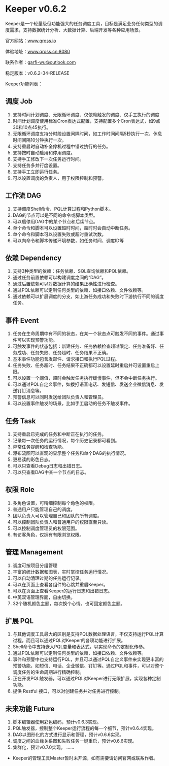 # Keeper v0.6.2
Keeper是一个轻量级但功能强大的任务调度工具，目标是满足业务任何类型的调度需求，支持数据统计分析、大数据计算、后端开发等各种应用场景。

官方网站：www.qross.io

体验地址：www.qross.cn:8080

联系作者：garfi-wu@outlook.com

稳定版本：v0.6.2-34-RELEASE


Keeper功能列表：

## 调度 Job
1. 支持时间计划调度、无限循环调度、仅依赖触发的调度、仅手工执行的调度
2. 时间计划调度使用标准Cron表达式配置，支持配置多个Cron表达式，如9点30和10点45执行。
3. 无限循环调度支持分时段设置间隔时间，如工作时间间隔5秒执行一次，休息时间间隔10分钟执行一次。
4. 支持重启时自动补全停机过程中错过执行的任务。
5. 支持按时自动启用和停用调度。
6. 支持手工修改下一次任务运行时间。
7. 支持任务多并行度设置。
8. 支持手工立即运行任务。
9. 可以设置调度的负责人，用于权限控制和预警。
## 工作流 DAG
1. 支持调度Shell命令、PQL计算过程和Python脚本。
2. DAG的节点可以是不同的命令或脚本类型。
3. 可以启停用DAG中的某个节点和后续节点。
4. 单个命令和脚本可以设置超时时间，超时时会自动中断任务。
5. 单个命令和脚本可以设置失败或超时重试次数。
6. 可以向命令和脚本传递环境参数，如任务时间、调度ID等
## 依赖 Dependency
1. 支持3种类型的依赖：任务依赖、SQL查询依赖和PQL依赖。
2. 通过任务前置依赖可以构建调度之间的“DAG”。
3. 通过后置依赖可以对数据计算的结果正确性进行检查。
4. 通过PQL依赖可以定制任何类型的依赖，如接口依赖、文件依赖等。
5. 通过依赖可以扩展调度的分支，如上游任务成功和失败时下游执行不同的调度任务。
## 事件 Event
1. 任务在生命周期中有不同的状态，在某一个状态点可触发不同的事件。通过事件可以实现预警功能。
2. 可触发事件的状态包括：新建任务、任务依赖检查超过限定、任务准备好、任务成功、任务失败、任务超时、任务结果不正确。
3. 基本事件功能包含发邮件、请求接口和执行PQL过程。
5. 任务失败、任务超时、任务结果不正确都可以设置延时重启并可设置重启上限。
6. 可以设置一个阈值，超时会触发任务执行缓慢事件，但不会中断任务执行。
7. 可以通过PQL自定义事件，如拨打语音电话、发短信、发送企业微信消息、发送钉钉消息等。
8. 预警信息可以同时发送给团队负责人和管理员。
9. 可以设置事件触发的场景，比如手工启动的任务不触发事件。
## 任务 Task
1. 支持重启已完成的任务和中断正在执行的任务。
2. 记录每一次任务的运行情况，每个历史记录都可看到。
3. 异常任务提醒和检查功能。
4. 瀑布流图可以直观的显示整个任务和单个DAG的执行情况。
5. 更易读的彩色日志。
6. 可以只查看Debug日志和出错日志。 
7. 可以只查看DAG中某一个节点的日志。
## 权限 Role
1. 多角色设置，可精细控制每个角色的权限。
2. 普通用户只能管理自己的调度。
3. 团队负责人可以管理自己和团队的所有调度。
4. 可以控制团队负责人和普通用户的权限直至只读。
5. 可以控制调度管理员的权限范围。
6. 有访客角色，仅拥有有限浏览权限。
## 管理 Management
1. 调度可按项目分组管理
2. 丰富的统计数据和图表，实时掌控任务运行情况。
3. 可以自动清理过期的任务运行记录。
4. 可以在页面上查看各组件的心跳并重启Keeper。
5. 可以在页面上查看Keeper的运行日志和出错日志。
6. 中英双语管理界面，自由切换。
7. 32个随机颜色主题，每次换个心情。也可固定颜色主题。
## 扩展 PQL
1. 与其他调度工具最大的区别是支持PQL数据处理语言，不仅支持运行PQL计算过程，而且可以通过PQL对Keeper的各项功能进行扩展。
2. Shell命令中支持嵌入PQL变量和表达式，以实现命令的定制化传参。
3. 通过PQL依赖可以定制任何类型的依赖，如接口依赖、文件依赖等。
4. 事件和预警中也支持运行PQL，并且可以通过PQL自定义事件来实现更丰富的预警功能，如短信、电话、企业微信、钉钉等。通过PQL和事件，可以对整个调度任务的生命周期进行精确控制。
5. 正在开发PQL触发器，可以通过PQL对Keeper进行无限扩展，实现各种定制功能。
6.  提供 Restful 接口，可以对创建任务并对任务进行控制。
## 未来功能 Future
1. 脚本编辑器使用彩色编码，预计v0.6.3实现。
2. PQL触发器，控制整个Keeper运行流程的每一个细节，预计v0.6.4实现。
3. DAG以图形化的方式进行显示和管理，预计v0.6.6实现。
4. 调度之间的血缘关系图和失败任务一键重启，预计v0.6.6实现。
5. 集群化，预计v0.7.0实现。
......


* Keeper的管理工具Master暂时未开源，如有需要请访问官网或联系作者。